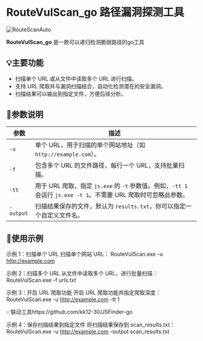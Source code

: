 # RouteVulScan_go 路径漏洞探测工具
![RouteScanAuto](https://img.shields.io/badge/RouteScanAuto-blue.svg)

**RouteVulScan_go** 是一款可以递归检测脆弱路径的go工具

## 💡主要功能
- 扫描单个 URL 或从文件中读取多个 URL 进行扫描。
- 支持 URL 爬取并与漏洞扫描结合，自动化检测潜在的安全漏洞。
- 扫描结果可以输出到指定文件，方便后续分析。

## 📌参数说明
| 参数        | 描述                                                        |
| ----------- | ----------------------------------------------------------- |
| `-u`        | 单个 URL，用于扫描的单个网站地址（如 `http://example.com`）。    |
| `-f`        | 包含多个 URL 的文件路径，每行一个 URL，支持批量扫描。        |
| `-tt`       | 用于 URL 爬取，指定 `js.exe` 的 `-t` 参数值。例如，`-tt 1` 会运行 `js.exe -t 1`。不需要 URL 爬取时可忽略此参数。 |
| `-output`   | 扫描结果保存的文件，默认为 `results.txt`，你可以指定一个自定义文件名。 |

## 🚀使用示例
示例 1：扫描单个 URL
扫描单个网站 URL：
RouteVulScan.exe -u http://example.com

示例 2：扫描多个 URL
从文件中读取多个 URL，进行批量扫描：
RouteVulScan.exe -f urls.txt

示例 3：开启 URL 爬取功能
开启 URL 爬取功能并指定爬取深度：
RouteVulScan.exe -u http://example.com -tt 1

✅联动工具https://github.com/kk12-30/JSFinder-go

示例 4：保存扫描结果到指定文件
将扫描结果保存到 scan_results.txt：
RouteVulScan.exe -u http://example.com -output scan_results.txt



